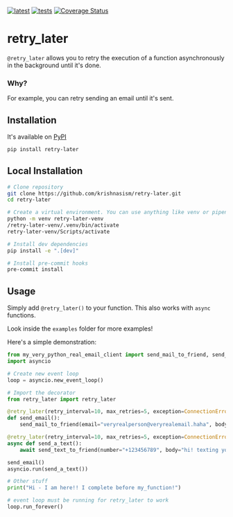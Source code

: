 [![latest](https://github.com/krishnasism/retry-later/actions/workflows/publish.yml/badge.svg)](https://github.com/krishnasism/retry-later/actions/workflows/publish.yml)
[![tests](https://github.com/krishnasism/retry-later/actions/workflows/test.yml/badge.svg?branch=main)](https://github.com/krishnasism/retry-later/actions/workflows/test.yml)
[![Coverage Status](https://coveralls.io/repos/github/krishnasism/retry-later/badge.svg?branch=main)](https://coveralls.io/github/krishnasism/retry-later?branch=main)
# retry_later

`@retry_later` allows you to retry the execution of a function asynchronously in the background until it's done.

### Why?

For example, you can retry sending an email until it's sent.

## Installation
It's available on [PyPI](https://pypi.org/project/retry-later/)
```bash
pip install retry-later
```

## Local Installation
```bash
# Clone repository
git clone https://github.com/krishnasism/retry-later.git
cd retry-later

# Create a virtual environment. You can use anything like venv or pipenv
python -m venv retry-later-venv
/retry-later-venv/.venv/bin/activate
retry-later-venv/Scripts/activate

# Install dev dependencies
pip install -e ".[dev]"

# Install pre-commit hooks
pre-commit install
```

## Usage

Simply add `@retry_later()` to your function. This also works with `async` functions.

Look inside the `examples` folder for more examples!

Here's a simple demonstration:

```python
from my_very_python_real_email_client import send_mail_to_friend, send_text_to_friend
import asyncio

# Create new event loop
loop = asyncio.new_event_loop()

# Import the decorator
from retry_later import retry_later

@retry_later(retry_interval=10, max_retries=5, exception=ConnectionError)
def send_email():
    send_mail_to_friend(email="veryrealperson@veryrealemail.haha", body="hi!")

@retry_later(retry_interval=10, max_retries=5, exception=ConnectionError)
async def send_a_text():
    await send_text_to_friend(number="+123456789", body="hi! texting you")

send_email()
asyncio.run(send_a_text())

# Other stuff
print("Hi - I am here!! I complete before my_function!")

# event loop must be running for retry_later to work
loop.run_forever()
